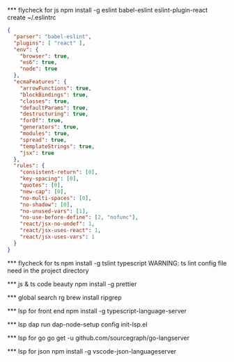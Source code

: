 *** flycheck for js
npm install -g eslint babel-eslint eslint-plugin-react
create ~/.eslintrc
```json
{
  "parser": "babel-eslint",
  "plugins": [ "react" ],
  "env": {
    "browser": true,
    "es6": true,
    "node": true
  },
  "ecmaFeatures": {
    "arrowFunctions": true,
    "blockBindings": true,
    "classes": true,
    "defaultParams": true,
    "destructuring": true,
    "forOf": true,
    "generators": true,
    "modules": true,
    "spread": true,
    "templateStrings": true,
    "jsx": true
  },
  "rules": {
    "consistent-return": [0],
    "key-spacing": [0],
    "quotes": [0],
    "new-cap": [0],
    "no-multi-spaces": [0],
    "no-shadow": [0],
    "no-unused-vars": [1],
    "no-use-before-define": [2, "nofunc"],
    "react/jsx-no-undef": 1,
    "react/jsx-uses-react": 1,
    "react/jsx-uses-vars": 1
  }
}
```

*** flycheck for ts
npm install -g tslint typescript
WARNING: ts lint config file need in the project directory

*** js & ts code beauty
npm install -g prettier

*** global search rg
brew install ripgrep

*** lsp for front end
npm install -g typescript-language-server

*** lsp dap
run dap-node-setup
config init-lsp.el

*** lsp for go
go get -u github.com/sourcegraph/go-langserver

*** lsp for json
npm install -g vscode-json-languageserver
